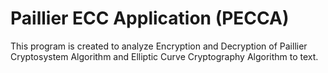 # Paillier ECC Application (PECCA)
This program is created to analyze Encryption and Decryption of Paillier Cryptosystem Algorithm and Elliptic Curve Cryptography Algorithm to text.
